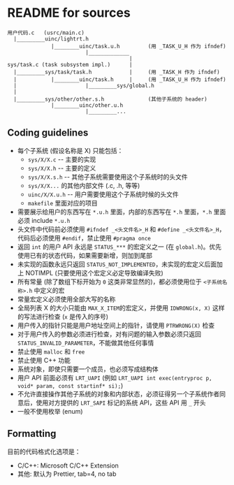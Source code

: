 # README for sources

```
用户代码.c   (usrc/main.c)
  |_________uinc/lightrt.h
              |________uinc/task.u.h         (用 _TASK_U_H 作为 ifndef)
                         |_____________
                                       |
sys/task.c (task subsystem impl.)      |
  |_________sys/task/task.h            |     (用 _TASK_H 作为 ifndef)
  |           |________uinc/task.h     |     (用 _TASK_U_H 作为 ifndef)
  |                      |_________sys/global.h
  |
  |_________sys/other/other.s.h              (其他子系统的 header)
              |________uinc/other.u.h
                         |_________...

```

## Coding guidelines

-   每个子系统 (假设名称是 X) 只能包括：
    -   `sys/X/X.c` -- 主要的实现
    -   `sys/X/X.h` -- 主要的定义
    -   `sys/X/X.s.h` -- 其他子系统需要使用这个子系统时的头文件
    -   `sys/X/X...` 的其他内部文件 (.c, .h, 等等)
    -   `uinc/X/X.u.h` -- 用户需要使用这个子系统时候的头文件
    -   `makefile` 里面对应的项目
-   需要展示给用户的东西写在 `*.u.h` 里面，内部的东西写在 `*.h` 里面，`*.h` 里面必须 include `*.u.h`
-   头文件中代码前必须使用 `#ifndef _<头文件名>_H` 和 `#define _<头文件名>_H`，代码后必须使用 `#endif`，禁止使用 `#pragma once`
-   返回 `int` 的用户 API 永远是 `STATUS_***` 的宏定义之一 (在 `global.h`)。优先使用已有的状态代码，如果需要新增，则加到尾部
-   未实现的函数永远只返回 `STATUS_NOT_IMPLEMENTED`，未实现的宏定义后面加上 NOTIMPL (只要使用这个宏定义必定导致编译失败)
-   所有常量 (除了数组下标开始为 `0` 这类非常显然的)，都必须使用位于 `<子系统名称>.h` 中定义的宏
-   常量宏定义必须使用全部大写的名称
-   全局列表 X 的大小只能由 `MAX_X_ITEM`的宏定义，并使用 `IDWRONG(x, X)` 这样的写法进行检查 (`x` 是传入的序号)
-   用户传入的指针只能是用户地址空间上的指针，请使用 `PTRWRONG(X)` 检查
-   对于用户传入的参数必须进行检查，对有问题的输入参数必须只返回 `STATUS_INVALID_PARAMETER`，不能做其他任何事情
-   禁止使用 `malloc` 和 `free`
-   禁止使用 C++ 功能
-   系统对象，即使只需要一个成员，也必须写成结构体
-   用户 API 前面必须有 `LRT_UAPI` (例如 `LRT_UAPI int exec(entryproc p, void* param, const startinf* si);`)
-   不允许直接操作其他子系统的对象和内部状态，必须征得另一个子系统作者同意后，使用对方提供的 `LRT_SAPI` 标记的系统 API，这些 API 用 `_` 开头
-   一般不使用枚举 (enum)

## Formatting

目前的代码格式化选项是：

-   C/C++: Microsoft C/C++ Extension
-   其他: 默认为 Prettier, tab=4, no tab
